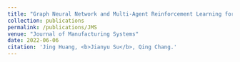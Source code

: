 ```yaml
---
title: "Graph Neural Network and Multi-Agent Reinforcement Learning for Machine-Process-System Integrated Control to optimize production line yield"
collection: publications
permalink: /publications/JMS
venue: "Journal of Manufacturing Systems"
date: 2022-06-06
citation: 'Jing Huang, <b>Jianyu Su</b>, Qing Chang.'
---
```


